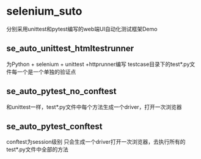 # selenium_suto
分别采用unittest和pytest编写的web端UI自动化测试框架Demo

## se_auto_unittest_htmltestrunner
为Python + selenium + unittest +httprunner编写
testcase目录下的test*.py文件每一个是一个单独的验证点

## se_auto_pytest_no_conftest
和unittest一样，test*.py文件中每个方法生成一个driver，打开一次浏览器

## se_auto_pytest_conftest
conftest为session级别
只会生成一个driver打开一次浏览器，去执行所有的test*.py文件中全部的方法
